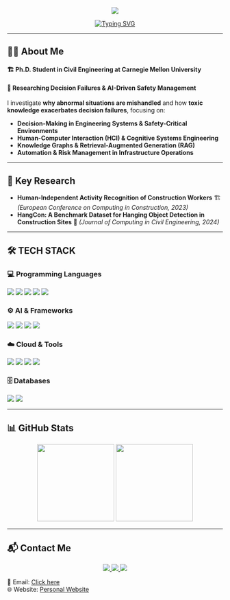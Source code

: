 <div align="center">
  <img src="https://capsule-render.vercel.app/api?type=waving&color=BDBDC8&height=180&section=header&text=Seongeun%20Park&fontSize=40&fontColor=ffffff" />

  [![Typing SVG](https://readme-typing-svg.demolab.com?font=Roboto+Mono&weight=500&size=30&pause=1000&color=374151&center=true&vCenter=true&random=true&width=600&height=70&lines=Hi+there!+I'm+Seongeun+Park👋;Decision+Failures+%7C+Toxic+Knowledge;Human-Computer+Interaction+%7C+AI+for+Safety;Knowledge+Graph+%7C+RAG+%7C+Automation)](https://git.io/typing-svg)
</div>

---

## 👨‍💻 About Me  
<div align="left">
  <h4> 🏗️ Ph.D. Student in Civil Engineering at Carnegie Mellon University </h4>
  <h4> 🔬 Researching Decision Failures & AI-Driven Safety Management </h4>
</div>

I investigate **why abnormal situations are mishandled** and how **toxic knowledge exacerbates decision failures**, focusing on:  
- **Decision-Making in Engineering Systems & Safety-Critical Environments**  
- **Human-Computer Interaction (HCI) & Cognitive Systems Engineering**  
- **Knowledge Graphs & Retrieval-Augmented Generation (RAG)**  
- **Automation & Risk Management in Infrastructure Operations**  

---

## 🔑 Key Research  
- **Human-Independent Activity Recognition of Construction Workers** 🏗️ *(European Conference on Computing in Construction, 2023)*  
- **HangCon: A Benchmark Dataset for Hanging Object Detection in Construction Sites** 📸 *(Journal of Computing in Civil Engineering, 2024)*  

---

## 🛠️ TECH STACK  

### 💻 Programming Languages  
<div align="left">
  <img src="https://img.shields.io/badge/Python-3776AB?style=for-the-badge&logo=Python&logoColor=white"/>
  <img src="https://img.shields.io/badge/C++-00599C?style=for-the-badge&logo=C%2B%2b&logoColor=white"/> 
  <img src="https://img.shields.io/badge/JavaScript-F7DF1E?style=for-the-badge&logo=JavaScript&logoColor=white"/> 
  <img src="https://img.shields.io/badge/R-276DC3?style=for-the-badge&logo=R&logoColor=white"/> 
  <img src="https://img.shields.io/badge/MATLAB-0076A8?style=for-the-badge&logo=MathWorks&logoColor=white"/>
</div>

### ⚙️ AI & Frameworks  
<div align="left">
  <img src="https://img.shields.io/badge/TensorFlow-FF6F00?style=for-the-badge&logo=TensorFlow&logoColor=white"/>
  <img src="https://img.shields.io/badge/PyTorch-EE4C2C?style=for-the-badge&logo=PyTorch&logoColor=white"/>
  <img src="https://img.shields.io/badge/Neo4j-008CC1?style=for-the-badge&logo=Neo4j&logoColor=white"/>
  <img src="https://img.shields.io/badge/Django-092E20?style=for-the-badge&logo=Django&logoColor=white"/>
</div>

### ☁️ Cloud & Tools  
<div align="left">
  <img src="https://img.shields.io/badge/Amazon AWS-232F3E?style=for-the-badge&logo=amazonaws&logoColor=white"/>
  <img src="https://img.shields.io/badge/Docker-2496ED?style=for-the-badge&logo=Docker&logoColor=white"/>
  <img src="https://img.shields.io/badge/Git-F05032?style=for-the-badge&logo=Git&logoColor=white"/>
  <img src="https://img.shields.io/badge/Tableau-E97627?style=for-the-badge&logo=Tableau&logoColor=white"/>
</div>

### 🗄️ Databases  
<div align="left">
  <img src="https://img.shields.io/badge/MySQL-4479A1?style=for-the-badge&logo=MySQL&logoColor=white"/>
  <img src="https://img.shields.io/badge/MongoDB-47A248?style=for-the-badge&logo=MongoDB&logoColor=white"/>
</div>

---

## 📊 GitHub Stats  
<div align="center">
  <img height="180em" src="https://github-readme-streak-stats.herokuapp.com/?user=separk-1&theme=ayu-mirage"/>
  <img height="180em" src="https://github-readme-stats.vercel.app/api/top-langs/?username=separk-1&layout=compact&theme=ayu-mirage"/>
</div>

---

## 📬 Contact Me  
<div align="center">
  <a href="mailto:seongeup@andrew.cmu.edu">
    <img src="https://img.shields.io/badge/Gmail-D14836?style=for-the-badge&logo=gmail&logoColor=white"/>
  </a>
  <a href="https://github.com/separk-1">
    <img src="https://img.shields.io/badge/Github-181717?style=for-the-badge&logo=github&logoColor=white"/>
  </a>
  <a href="https://www.linkedin.com/in/separk111/">
    <img src="https://img.shields.io/badge/LinkedIn-0077B5?style=for-the-badge&logo=linkedin&logoColor=white"/>
  </a>
</div>

📧 Email: [Click here](mailto:seongeup@andrew.cmu.edu)  
🌐 Website: [Personal Website](https://separk-1.github.io)
